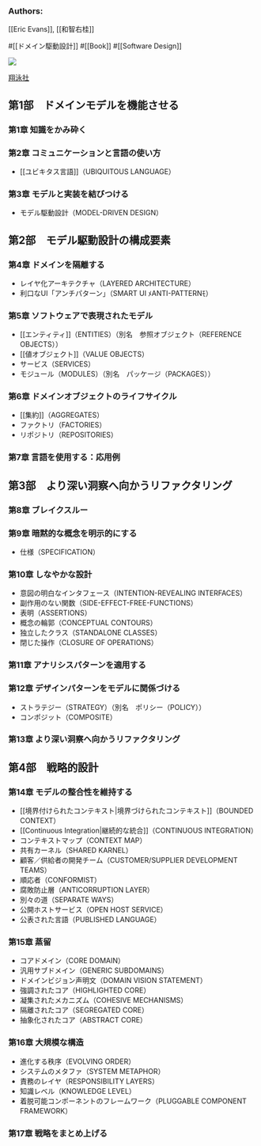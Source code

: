 ### Authors:
[[Eric Evans]], [[和智右桂]]

#[[ドメイン駆動設計]] #[[Book]] #[[Software Design]]

![](https://www.seshop.com/static/images/product/13087/L.png)

[翔泳社](https://www.shoeisha.co.jp/book/detail/9784798126708)

## 第1部　ドメインモデルを機能させる
### 第1章 知識をかみ砕く
### 第2章 コミュニケーションと言語の使い方
- [[ユビキタス言語]]（UBIQUITOUS LANGUAGE）
### 第3章 モデルと実装を結びつける
- モデル駆動設計（MODEL-DRIVEN DESIGN）
## 第2部　モデル駆動設計の構成要素
### 第4章 ドメインを隔離する
- レイヤ化アーキテクチャ（LAYERED ARCHITECTURE）
- 利口なUI「アンチパターン」（SMART UI ﾒANTI-PATTERNﾓ）
### 第5章 ソフトウェアで表現されたモデル
- [[エンティティ]]（ENTITIES）（別名　参照オブジェクト（REFERENCE OBJECTS））
- [[値オブジェクト]]（VALUE OBJECTS）
- サービス（SERVICES）
- モジュール（MODULES）（別名　パッケージ（PACKAGES））
### 第6章 ドメインオブジェクトのライフサイクル
- [[集約]]（AGGREGATES）
- ファクトリ（FACTORIES）
- リポジトリ（REPOSITORIES）
### 第7章 言語を使用する：応用例
## 第3部　より深い洞察へ向かうリファクタリング
### 第8章 ブレイクスルー
### 第9章 暗黙的な概念を明示的にする
- 仕様（SPECIFICATION）
### 第10章 しなやかな設計
- 意図の明白なインタフェース（INTENTION-REVEALING INTERFACES）
- 副作用のない関数（SIDE-EFFECT-FREE-FUNCTIONS）
- 表明（ASSERTIONS）
- 概念の輪郭（CONCEPTUAL CONTOURS）
- 独立したクラス（STANDALONE CLASSES）
- 閉じた操作（CLOSURE OF OPERATIONS）
### 第11章 アナリシスパターンを適用する
### 第12章 デザインパターンをモデルに関係づける
- ストラテジー（STRATEGY）（別名　ポリシー（POLICY））
- コンポジット（COMPOSITE）
### 第13章 より深い洞察へ向かうリファクタリング
## 第4部　戦略的設計
### 第14章 モデルの整合性を維持する
- [[境界付けられたコンテキスト|境界づけられたコンテキスト]]（BOUNDED CONTEXT）
- [[Continuous Integration|継続的な統合]]（CONTINUOUS INTEGRATION）
- コンテキストマップ（CONTEXT MAP）
- 共有カーネル（SHARED KARNEL）
- 顧客／供給者の開発チーム（CUSTOMER/SUPPLIER DEVELOPMENT TEAMS）
- 順応者（CONFORMIST）
- 腐敗防止層（ANTICORRUPTION LAYER）
- 別々の道（SEPARATE WAYS）
- 公開ホストサービス（OPEN HOST SERVICE）
- 公表された言語（PUBLISHED LANGUAGE）
### 第15章 蒸留
- コアドメイン（CORE DOMAIN）
- 汎用サブドメイン（GENERIC SUBDOMAINS）
- ドメインビジョン声明文（DOMAIN VISION STATEMENT）
- 強調されたコア（HIGHLIGHTED CORE）
- 凝集されたメカニズム（COHESIVE MECHANISMS）
- 隔離されたコア（SEGREGATED CORE）
- 抽象化されたコア（ABSTRACT CORE）
### 第16章 大規模な構造
- 進化する秩序（EVOLVING ORDER）
- システムのメタファ（SYSTEM METAPHOR）
- 責務のレイヤ（RESPONSIBILITY LAYERS）
- 知識レベル（KNOWLEDGE LEVEL）
- 着脱可能コンポーネントのフレームワーク（PLUGGABLE COMPONENT FRAMEWORK）
### 第17章 戦略をまとめ上げる